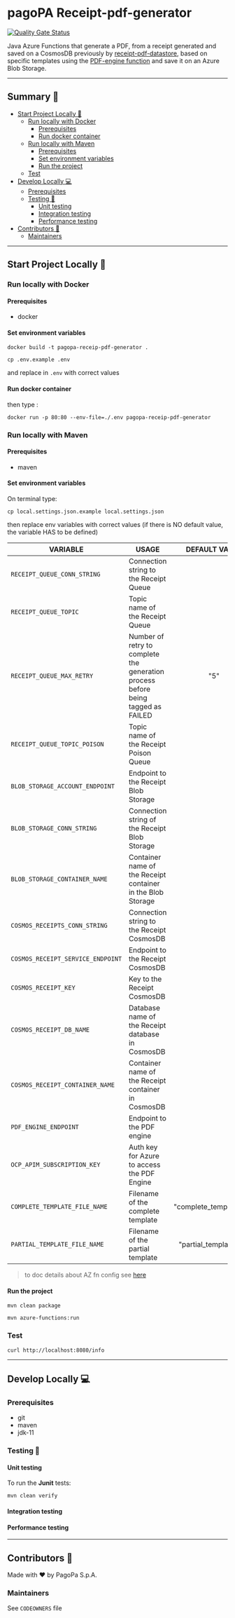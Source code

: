 # pagoPA Receipt-pdf-generator

[![Quality Gate Status](https://sonarcloud.io/api/project_badges/measure?project=pagopa_pagopa-receipt-pdf-generator&metric=alert_status)](https://sonarcloud.io/dashboard?id=pagopa_pagopa-receipt-pdf-generator)

Java Azure Functions that generate a PDF, from a receipt generated and saved on a CosmosDB previously
by [receipt-pdf-datastore](https://github.com/pagopa/pagopa-receipt-pdf-datastore), 
based on specific templates using the [PDF-engine function](https://github.com/pagopa/pagopa-pdf-engine)
and save it on an Azure Blob Storage.

---

## Summary 📖

- [Start Project Locally 🚀](#start-project-locally-)
    * [Run locally with Docker](#run-locally-with-docker)
        + [Prerequisites](#prerequisites)
        + [Run docker container](#run-docker-container)
    * [Run locally with Maven](#run-locally-with-maven)
        + [Prerequisites](#prerequisites-1)
        + [Set environment variables](#set-environment-variables)
        + [Run the project](#run-the-project)
    * [Test](#test)
- [Develop Locally 💻](#develop-locally-)
    * [Prerequisites](#prerequisites-2)
    * [Testing 🧪](#testing-)
        + [Unit testing](#unit-testing)
        + [Integration testing](#integration-testing)
        + [Performance testing](#performance-testing)
- [Contributors 👥](#contributors-)
    * [Maintainers](#maintainers)

---

## Start Project Locally 🚀

### Run locally with Docker

#### Prerequisites

- docker

#### Set environment variables

`docker build -t pagopa-receip-pdf-generator .`

`cp .env.example .env`

and replace in `.env` with correct values

#### Run docker container

then type :

`docker run -p 80:80 --env-file=./.env pagopa-receip-pdf-generator`

### Run locally with Maven

#### Prerequisites

- maven

#### Set environment variables

On terminal type:

`cp local.settings.json.example local.settings.json`

then replace env variables with correct values
(if there is NO default value, the variable HAS to be defined)

| VARIABLE                          | USAGE                                                                            |      DEFAULT VALUE      |
|-----------------------------------|----------------------------------------------------------------------------------|:-----------------------:|
| `RECEIPT_QUEUE_CONN_STRING`       | Connection string to the Receipt Queue                                           |                         |
| `RECEIPT_QUEUE_TOPIC`             | Topic name of the Receipt Queue                                                  |                         |
| `RECEIPT_QUEUE_MAX_RETRY`         | Number of retry to complete the generation process before being tagged as FAILED |           "5"           |
| `RECEIPT_QUEUE_TOPIC_POISON`      | Topic name of the Receipt Poison Queue                                           |                         |
| `BLOB_STORAGE_ACCOUNT_ENDPOINT`   | Endpoint to the Receipt Blob Storage                                             |                         |
| `BLOB_STORAGE_CONN_STRING`        | Connection string of the Receipt Blob Storage                                    |                         |
| `BLOB_STORAGE_CONTAINER_NAME`     | Container name of the Receipt container in the Blob Storage                      |                         |
| `COSMOS_RECEIPTS_CONN_STRING`     | Connection string to the Receipt CosmosDB                                        |                         |
| `COSMOS_RECEIPT_SERVICE_ENDPOINT` | Endpoint to the Receipt CosmosDB                                                 |                         |
| `COSMOS_RECEIPT_KEY`              | Key to the Receipt CosmosDB                                                      |                         |
| `COSMOS_RECEIPT_DB_NAME`          | Database name of the Receipt database in CosmosDB                                |                         |
| `COSMOS_RECEIPT_CONTAINER_NAME`   | Container name of the Receipt container in CosmosDB                              |                         |
| `PDF_ENGINE_ENDPOINT`             | Endpoint to the PDF engine                                                       |                         |
| `OCP_APIM_SUBSCRIPTION_KEY`       | Auth key for Azure to access the PDF Engine                                      |                         |
| `COMPLETE_TEMPLATE_FILE_NAME `    | Filename of the complete template                                                | "complete_template.zip" |
| `PARTIAL_TEMPLATE_FILE_NAME`      | Filename of the partial template                                                 | "partial_template.zip"  |

> to doc details about AZ fn config
> see [here](https://stackoverflow.com/questions/62669672/azure-functions-what-is-the-purpose-of-having-host-json-and-local-settings-jso)

#### Run the project

`mvn clean package`

`mvn azure-functions:run`

### Test

`curl http://localhost:8080/info`

---

## Develop Locally 💻

### Prerequisites

- git
- maven
- jdk-11

### Testing 🧪

#### Unit testing

To run the **Junit** tests:

`mvn clean verify`

#### Integration testing

#### Performance testing

---

## Contributors 👥

Made with ❤️ by PagoPa S.p.A.

### Maintainers

See `CODEOWNERS` file